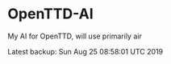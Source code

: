 # OpenTTD-AI
My AI for OpenTTD, will use primarily air

Latest backup: Sun Aug 25 08:58:01 UTC 2019
